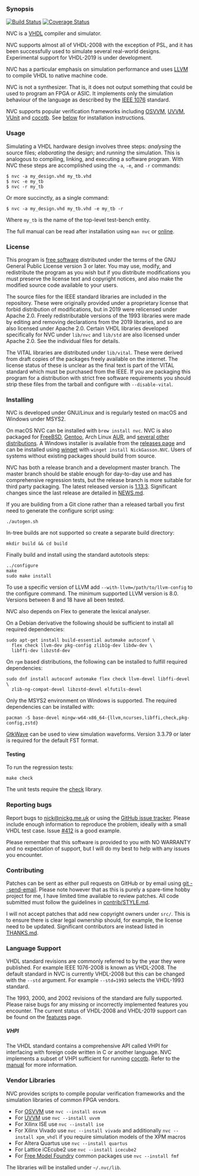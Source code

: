 ### Synopsis

[![Build
Status](https://github.com/nickg/nvc/workflows/Build%20and%20test/badge.svg?branch=master)](https://github.com/nickg/nvc/actions)
[![Coverage Status](https://coveralls.io/repos/github/nickg/nvc/badge.svg?branch=master)](https://coveralls.io/github/nickg/nvc?branch=master)

NVC is a [VHDL](https://en.wikipedia.org/wiki/VHDL) compiler and
simulator.

NVC supports almost all of VHDL-2008 with the exception of PSL, and it
has been successfully used to simulate several real-world designs.
Experimental support for VHDL-2019 is under development.

NVC has a particular emphasis on simulation performance and uses
[LLVM](https://llvm.org/) to compile VHDL to native machine code.

NVC is not a synthesizer.  That is, it does not output something that
could be used to program an FPGA or ASIC.  It implements only the
simulation behaviour of the language as described by the [IEEE
1076](https://standards.ieee.org/standard/1076-2019.html) standard.

NVC supports popular verification frameworks including
[OSVVM](https://osvvm.org/), [UVVM](https://www.uvvm.org/),
[VUnit](https://vunit.github.io/) and [cocotb](https://www.cocotb.org/).
See [below](#vendor-libraries) for installation instructions.

### Usage

Simulating a VHDL hardware design involves three steps: _analysing_ the
source files; _elaborating_ the design; and _running_ the
simulation.  This is analogous to compiling, linking, and executing a
software program.  With NVC these steps are accomplished using the `-a`,
`-e`, and `-r` commands:

    $ nvc -a my_design.vhd my_tb.vhd
    $ nvc -e my_tb
    $ nvc -r my_tb

Or more succinctly, as a single command:

    $ nvc -a my_design.vhd my_tb.vhd -e my_tb -r

Where `my_tb` is the name of the top-level test-bench entity.

The full manual can be read after installation using `man nvc` or
[online](https://www.nickg.me.uk/nvc/manual.html).

### License

This program is [free
software](https://www.gnu.org/philosophy/free-sw.en.html) distributed
under the terms of the GNU General Public License version 3 or later.
You may use, modify, and redistribute the program as you wish but if you
distribute modifications you must preserve the license text and
copyright notices, and also make the modified source code available to
your users.

The source files for the IEEE standard libraries are included in the
repository.  These were originally provided under a proprietary license
that forbid distribution of modifications, but in 2019 were relicensed
under Apache 2.0.  Freely redistributable versions of the 1993 libraries
were made by editing and removing declarations from the 2019 libraries,
and so are also licensed under Apache 2.0.  Certain VHDL libraries
developed specifically for NVC under `lib/nvc` and `lib/std` are also
licensed under Apache 2.0.  See the individual files for details.

The VITAL libraries are distributed under `lib/vital`.  These were
derived from draft copies of the packages freely available on the
internet.  The license status of these is unclear as the final text is
part of the VITAL standard which must be purchased from the IEEE.  If
you are packaging this program for a distribution with strict free
software requirements you should strip these files from the tarball and
configure with `--disable-vital`.

### Installing

NVC is developed under GNU/Linux and is regularly tested on macOS and
Windows under MSYS2.

On macOS NVC can be installed with `brew install nvc`.  NVC is also
packaged for [FreeBSD](https://www.freshports.org/cad/nvc),
[Gentoo](https://packages.gentoo.org/packages/sci-electronics/nvc), Arch
Linux [AUR](https://aur.archlinux.org/packages/nvc), and [several other
distributions](https://repology.org/project/nvc/versions).  A Windows
installer is available from the [releases
page](https://github.com/nickg/nvc/releases/) and can be installed using
[winget](https://learn.microsoft.com/en-us/windows/package-manager/winget/)
with `winget install NickGasson.NVC`.  Users of systems without existing
packages should build from source.

NVC has both a release branch and a development master branch. The
master branch should be stable enough for day-to-day use and has
comprehensive regression tests, but the release branch is more suitable
for third party packaging.  The latest released version is
[1.13.3](https://github.com/nickg/nvc/releases/tag/r1.13.3).
Significant changes since the last release are detailed in
[NEWS.md](NEWS.md).

If you are building from a Git clone rather than a released tarball you
first need to generate the configure script using:

    ./autogen.sh

In-tree builds are not supported so create a separate build directory:

    mkdir build && cd build

Finally build and install using the standard autotools steps:

    ../configure
    make
    sudo make install

To use a specific version of LLVM add `--with-llvm=/path/to/llvm-config`
to the configure command.  The minimum supported LLVM version is 8.0.
Versions between 8 and 18 have all been tested.

NVC also depends on Flex to generate the lexical analyser.

On a Debian derivative the following should be sufficient to install all
required dependencies:

    sudo apt-get install build-essential automake autoconf \
      flex check llvm-dev pkg-config zlib1g-dev libdw-dev \
      libffi-dev libzstd-dev

On `rpm` based distributions, the following can be installed to fulfill
required dependencies:

    sudo dnf install autoconf automake flex check llvm-devel libffi-devel \
      zlib-ng-compat-devel libzstd-devel elfutils-devel 

Only the MSYS2 environment on Windows is supported.  The required
dependencies can be installed with:

    pacman -S base-devel mingw-w64-x86_64-{llvm,ncurses,libffi,check,pkg-config,zstd}

[GtkWave](http://gtkwave.sourceforge.net/) can be used to view
simulation waveforms.  Version 3.3.79 or later is required for the
default FST format.

#### Testing

To run the regression tests:

    make check

The unit tests require the [check](https://libcheck.github.io/check/)
library.

### Reporting bugs

Report bugs to [nick@nickg.me.uk](mailto:nick+nvc@nickg.me.uk) or using
the [GitHub issue tracker](https://github.com/nickg/nvc/issues).  Please
include enough information to reproduce the problem, ideally with a
small VHDL test case.  Issue
[#412](https://github.com/nickg/nvc/issues/412) is a good example.

Please remember that this software is provided to you with NO WARRANTY
and no expectation of support, but I will do my best to help with any
issues you encounter.

### Contributing

Patches can be sent as either pull requests on GitHub or by email using
[git --send-email](https://git-send-email.io/).  Please note however
that as this is purely a spare-time hobby project for me, I have limited
time available to review patches.  All code submitted must follow the
guidelines in [contrib/STYLE.md](contrib/STYLE.md).

I will not accept patches that add new copyright owners under `src/`.
This is to ensure there is clear legal ownership should, for example,
the license need to be updated.  Significant contributors are instead
listed in [THANKS.md](THANKS.md).

### Language Support

VHDL standard revisions are commonly referred to by the year they were
published.  For example IEEE 1076-2008 is known as VHDL-2008.  The
default standard in NVC is currently VHDL-2008 but this can be changed
with the `--std` argument.  For example `--std=1993` selects the
VHDL-1993 standard.

The 1993, 2000, and 2002 revisions of the standard are fully supported.
Please raise bugs for any missing or incorrectly implemented features
you encounter.  The current status of VHDL-2008 and VHDL-2019 support
can be found on the [features](https://www.nickg.me.uk/nvc/features.html)
page.

##### VHPI

The VHDL standard contains a comprehensive API called VHPI for
interfacing with foreign code written in C or another language.  NVC
implements a subset of VHPI sufficient for running
[cocotb](https://www.cocotb.org/).  Refer to the
[manual](https://www.nickg.me.uk/nvc/manual.html#VHPI) for more
information.

### Vendor Libraries

NVC provides scripts to compile popular verification frameworks and the
simulation libraries of common FPGA vendors.

* For [OSVVM](https://osvvm.org/) use `nvc --install osvvm`
* For [UVVM](https://www.uvvm.org/) use `nvc --install uvvm`
* For Xilinx ISE use `nvc --install ise`
* For Xilinx Vivado use `nvc --install vivado` and additionally `nvc
  --install xpm_vhdl` if you require simulation models of the XPM macros
* For Altera Quartus use `nvc --install quartus`
* For Lattice iCEcube2 use `nvc --install icecube2`
* For [Free Model Foundry](https://freemodelfoundry.com/) common
  packages use `nvc --install fmf`

The libraries will be installed under `~/.nvc/lib`.
